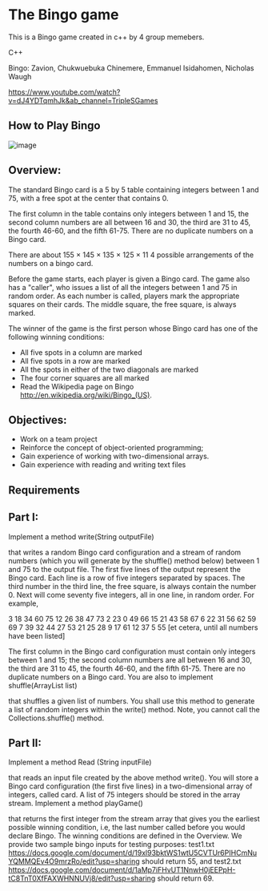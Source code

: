 # The Bingo game
This is a Bingo game created in c++ by 4 group memebers.

C++ 

Bingo: Zavion, Chukwuebuka Chinemere, Emmanuel Isidahomen, Nicholas Waugh


https://www.youtube.com/watch?v=dJ4YDTqmhJk&ab_channel=TripleSGames


How to Play Bingo
--

![image](https://user-images.githubusercontent.com/50160339/126666486-9c403ccc-0a93-4e62-bbdf-1a087aa220ae.png)



Overview:
--

The standard Bingo card is a 5 by 5 table containing integers between 1 and 75, with a free spot at the center that contains 0.

The first column in the table contains only integers between 1 and 15, the second column numbers are all between 16 and 30, the third are 31 to 45, the fourth 46-60, and the fifth 61-75. There are no duplicate numbers on a Bingo card.


There are about 155 × 145 × 135 × 125 × 11 4 possible arrangements of the numbers on a bingo card.


Before the game starts, each player is given a Bingo card. The game also has a "caller", who issues a list of all the integers between 1 and 75 in random order. As each number is called, players mark the appropriate squares on their cards. The middle square, the free square, is always marked.


The winner of the game is the first person whose Bingo card has one of the following winning conditions:

- All five spots in a column are marked
- All five spots in a row are marked
- All the spots in either of the two diagonals are marked
- The four corner squares are all marked
- Read the Wikipedia page on Bingo http://en.wikipedia.org/wiki/Bingo_(US).

Objectives:
--
- Work on a team project 
- Reinforce the concept of object-oriented programming;
- Gain experience of working with two-dimensional arrays.
- Gain experience with reading and writing text files

Requirements
--


Part I:
--
Implement a method
write(String outputFile)

that writes a random Bingo card configuration and a stream of random numbers (which you will generate by the shuffle() method below) between 1 and 75 to the output file. The first five lines of the output represent the Bingo card. Each line is a row of five integers separated by spaces. The third number in the third line, the free square, is always contain the number 0. Next will come seventy five integers, all in one line, in random order. For example,

3 18 34 60 75
12 26 38 47 73
 2 23  0 49 66
15 21 43 58 67
 6 22 31 56 62
59 69 7 39 32 44 27 53 21 25 28 9 17 61 12 37 5 55 [et cetera, until all numbers have been listed]

The first column in the Bingo card configuration must contain only integers between 1 and 15; the second column numbers are all between 16 and 30, the third are 31 to 45, the fourth 46-60, and the fifth 61-75. There are no duplicate numbers on a Bingo card.
You are also to implement
shuffle(ArrayList list)

that shuffles a given list of numbers. You shall use this method to generate a list of random integers within the write() method. Note, you cannot call the Collections.shuffle() method.



Part II:
--

Implement a method
Read (String inputFile)

that reads an input file created by the above method write(). You will store a Bingo card configuration (the first five lines) in a two-dimensional array of integers, called card. A list of 75 integers should be stored in the array stream.
Implement a method
playGame()

that returns the first integer from the stream array that gives you the earliest possible winning condition, i.e, the last number called before you would declare Bingo. The winning conditions are defined in the Overview.
We provide two sample bingo inputs for testing purposes: test1.txt https://docs.google.com/document/d/19xl93bktWS1wtU5CVTUr6PIHCmNuYQMMQEv4O9mrzRo/edit?usp=sharing should return 55, and test2.txt https://docs.google.com/document/d/1aMp7iFHvUT1NnwH0jEEPpH-tC8TnT0XfFAXWHNNUVj8/edit?usp=sharing should return 69.



